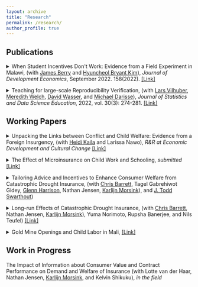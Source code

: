 ```yaml
---
layout: archive
title: "Research"
permalink: /research/
author_profile: true
---
```

## Publications
<details> 
<summary>
  When Student Incentives Don't Work: Evidence from a Field Experiment in Malawi, 
  (with <a href="https://sites.google.com/site/econjimberry/">James Berry</a> and <a href="https://sites.google.com/site/hk2405/home">Hyuncheol Bryant Kim</a>), 
  <i>Journal of Development Economics</i>, September 2022. 158(2022). 
  <a href="https://doi.org/10.1016/j.jdeveco.2022.102893"> [Link] </a>
</summary>
<div class="text-box">
<p style="text-align: left; background-color: #F1F1F1; border: 7px solid white;">
<b>Abstract </b>
<br>
We study how the structure of tournament incentive schemes in education can influence the level and distribution of student outcomes. Through a field experiment among upper-primary students in Malawi, we evaluate two scholarship programs: a Population-based scholarship that rewarded overall top performers on an exam and a Bin-based scholarship that rewarded the top performers within smaller groups of students with similar baseline scores. We find that the Population-based scholarship decreased test scores and motivation to study, especially for those least likely to win. By contrast, we find no evidence for test score impacts among those in the Bin-based scholarship program.  
 </p>
</div>
</details>
<p> </p>

<details> 
<summary>
Teaching for large-scale Reproducibility Verification, (with <a href="https://www.vilhuber.com/lars/">Lars Vilhuber</a>, <a href="https://www.meredithswelch.com/">Meredith Welch</a>, <a href="https://www.davidnwasser.com/">David Wasser</a>, and <a href="https://sites.google.com/view/michaeldarisse">Michael Darisse</a>), 
  <i>Journal of Statistics and Data Science Education</i>, 2022, vol. 30(3): 274-281. 
  <a href="https://www.tandfonline.com/doi/full/10.1080/26939169.2022.2074582"> [Link] </a>
</summary>
<div class="text-box">
<p style="text-align: left; background-color: #F1F1F1; border: 7px solid white;">
<b>Abstract </b>
<br>
We describe a unique environment in which undergraduate students from various STEM and social science disciplines are trained in data provenance and reproducible methods, and then apply that knowledge to real, conditionally accepted manuscripts and associated replication packages. We describe in detail the recruitment, training, and regular activities. While the activity is not part of a regular curriculum, the skills and knowledge taught through explicit training of reproducible methods and principles, and reinforced through repeated application in a real-life workflow, contribute to the education of these undergraduate students, and prepare them for post-graduation jobs and further studies. Supplementary materials for this article are available online.
 </p>
</div>
</details>

## Working Papers
<details> 
<summary>
Unpacking the Links between Conflict and Child Welfare: Evidence from a Foreign Insurgency, 
  (with <a href="https://sites.google.com/view/heidikaila/home">Heidi Kaila</a> and Larissa Nawo), 
  <i>R&R at Economic Development and Cultural Change</i> 
  <a href="https://hicn.org/working-paper/unpacking-the-links-between-conflict-and-child-welfare-evidence-from-a-foreign-insurgency/"> [Link] </a>
</summary>
<div class="text-box">
<p style="text-align: left; background-color: #F1F1F1; border: 7px solid white;">
<b>Abstract </b>
<br>
  Violent conflict has enduring effects on child human capital, but little is understood about the mechanisms underlying these effects. This study investigates the immediate effects of decreased security environment due to foreign-borne terrorism on children’s human capital, using data from a decade before to shortly after the Nigerian Boko Haram insurgency extended across the border to Cameroon. Boko Haram attacks immediately decrease weight-for-height for children under five -- an indicator of short-term health and nutrition, reduce healthcare service utilization which can prolong and aggravate the highly prevalent fever and diarrhea, and do not reduce dietary diversity. Child mortality remains unaffected. Attacks affect school-aged children, who spend more time at home instead of in outside activities. The results underscore the urgent importance of health care service provision after the eruption of violence to prevent irreversible impacts, which is increasingly important in West African countries combating the infiltration of foreign terrorists. 
 </p>
</div>
</details>
<p> </p>

<details> 
<summary>
The Effect of Microinsurance on Child Work and Schooling,
  <i>submitted</i> 
  <a href="http://hyukhson.github.io/files/ibli_childlabor.pdf"> [Link] </a>
</summary>
<div class="text-box">
<p style="text-align: left; background-color: #F1F1F1; border: 7px solid white;">
<b>Abstract </b>
<br>
  Adverse weather shocks disrupt human capital investment in low-income families in developing countries, but the effectiveness of formal insurance in mitigating this is underexplored. This paper investigates how index-based microinsurance affects children’s engagement in work and schooling, employing randomized premium discounts for the Index-Based Livestock Insurance (IBLI) program as instrumental variables for insurance uptake. I find that insured pastoral households shift children’s activity from work to schooling during non-drought periods, and less likely to increase children’s work during droughts. Moreover, there are heterogeneous impacts across age, birth order, and gender, with insurance increasing full-time work among first-born and older children during non-drought periods, while mitigating adverse effects of droughts, particularly for girls. These shifts in children’s activities are largely influenced by increased herd mobility and size, as well as investments in livestock during non-drought periods.
 </p>
</div>
</details>
<p> </p>

<details> 
<summary>
  Tailoring Advice and Incentives to Enhance Consumer Welfare from Catastrophic Drought Insurance, 
(with <a href="http://barrett.dyson.cornell.edu/">Chris Barrett</a>, Tagel Gabrehiwot Gidey,  <a href="https://cear.gsu.edu/profile/glenn-harrison/">Glenn Harrison</a>, Nathan Jensen, <a href="https://www.karlijnmorsink.com/">Karlijn Morsink</a>), and <a href="https://aysps.gsu.edu/profile/todd-swarthout/">J. Todd Swarthout</a>)
</summary>
</details>
<p> </p>

<details> 
<summary>
Long-run Effects of Catastrophic Drought Insurance, 
(with <a href="http://barrett.dyson.cornell.edu/">Chris Barrett</a>, Nathan Jensen, <a href="https://www.karlijnmorsink.com/">Karlijn Morsink</a>), Yuma Norimoto, Rupsha Banerjee, and Nils Teufel)
  <a href="https://hyukhson.github.io/files/Long_run_Effects_of_Catastrophic_Drought_Insurance.pdf"> [Link] </a>
</summary>
<div class="text-box">
<p style="text-align: left; background-color: #F1F1F1; border: 7px solid white;">
<b>Abstract </b>
<br>
  Catastrophic aggregate shocks such as droughts have negative long-run effects on lifetime well-being. While formal insurance against such shocks has repeatedly yielded positive short-run impacts, the long-run effects of formal disaster insurance remain unknown. We study the long-run impacts of catastrophic drought insurance on pastoral households in Kenya and Ethiopia. We leverage randomized insurance premium discounts distributed when this insurance product was first introduced to estimate its impacts ten years later. We find that insurance changes household production strategies -- increasing holdings of large animals at the expense of small livestock like goats -- and a substantial increase in children's education. These findings are linked because changed herd composition reduces the marginal productivity of child labor and generates positive income effects. Reduced <i>ex ante</i> risk exposure and the behavioral change it induces -- not the cash transfers resulting from <i>ex post</i> indemnity payments  -- generate the long-run effects. The results are robust to controlling for prospective interpersonal spillovers among households.  
 </p>
</div>
</details>
<p> </p>

<details> 
<summary>
Gold Mine Openings and Child Labor in Mali,
<a href="http://hyukhson.github.io/files/gold_mine_child_labor.pdf"> [Link] </a>
</summary>
<div class="text-box">
<p style="text-align: left; background-color: #F1F1F1; border: 7px solid white;">
<b>Abstract </b>
<br>
  This study investigates the effect of a natural resource shock on child labor using the opening dates and the location of the industrial gold mines in Mali. Unlike other papers that show mines increase children’s work, I find that the opening of mines decreases children’s work, specifically the working hours for household tasks while it does not affect the school enrollments. The effects were heterogeneous by age and birth order. I claim that my results stem from the income effects of the mines dominating the substitution effects by presenting the evidence on the adults’ employment and occupational choices.
 </p>
</div>
</details>
<p> </p>
  
## Work in Progress

The Impact of Information about Consumer Value and Contract Performance on Demand and Welfare of Insurance (with Lotte van der Haar, Nathan Jensen, [Karlijn Morsink](https://www.karlijnmorsink.com/), and Kelvin Shikuku), *in the field*


